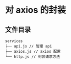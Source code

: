 # 对 axios 的封装

## 文件目录

```
services
├── api.js // 管理 api
├── axios.js // axios 配置
└── http.js // 封装请求方法
```

